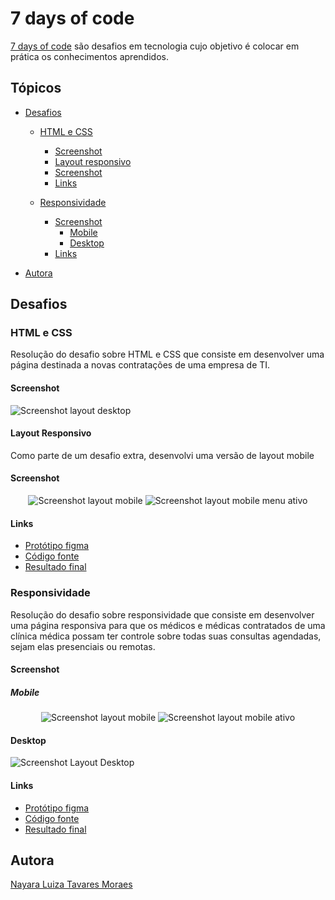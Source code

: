 # 7 days of code 

[7 days of code](https://7daysofcode.io/) são desafios em tecnologia cujo objetivo é colocar em prática os conhecimentos aprendidos.


## Tópicos
- [Desafios](#desafios)
  - [HTML e CSS](#html-e-css)
    - [Screenshot](#screenshot)
    - [Layout responsivo](#layout-responsivo)
    - [Screenshot](#screenshot-1)
    - [Links](#links)

  - [Responsividade](#responsividade)
    - [Screenshot](#screenshot-2)
      - [Mobile](#mobile)
      - [Desktop](#desktop)
    - [Links](#links-1)

- [Autora](#autora)

## Desafios 

### HTML e CSS

Resolução do desafio sobre HTML e CSS que consiste em desenvolver uma página destinada a novas contratações de uma empresa de TI. 

#### Screenshot
![Screenshot layout desktop](./html-css/docs/screenshot-desktop.png)


#### Layout Responsivo
Como parte de um desafio extra, desenvolvi uma versão de layout mobile 

#### Screenshot
<div align="center">
  <img src="./html-css/docs/screenshot-mobile.jpg" alt="Screenshot layout mobile">
  <img src="./html-css/docs/screenshot-mobile-active.jpg" alt="Screenshot layout mobile menu ativo">
</div>

#### Links
* [Protótipo figma](https://www.figma.com/file/mm3MLozvUDGhDRTxSLlGL5/7daysOfCode-HTML-CSS?node-id=0%3A1)
* [Código fonte](https://github.com/nalutm/seven-days-of-code/tree/main/html-css)
* [Resultado final](https://seven-days-of-code-beta.vercel.app/)

### Responsividade
Resolução do desafio sobre responsividade que consiste em desenvolver uma página responsiva para que os médicos e médicas contratados de uma clínica médica possam ter controle sobre todas suas consultas agendadas, sejam elas presenciais ou remotas. 

#### Screenshot

##### Mobile
<div align="center">
  <img src="./responsividade/docs/screenshot-mobile.png" alt="Screenshot layout mobile">
  <img src="./responsividade/docs/screenshot-mobile-active.png" alt="Screenshot layout mobile ativo">
</div>

#### Desktop
![Screenshot Layout Desktop](./responsividade/docs/screenshot-desktop.png)


#### Links
* [Protótipo figma](https://www.figma.com/file/4OjHFmeHAgfX2JpRymOeA0/7days---Responsividade?node-id=6%3A622)
* [Código fonte](https://github.com/nalutm/seven-days-of-code/tree/main/responsividade)
* [Resultado final](https://seven-days-of-code-henna.vercel.app/)

## Autora 
[Nayara Luiza Tavares Moraes](https://github.com/nalutm)
